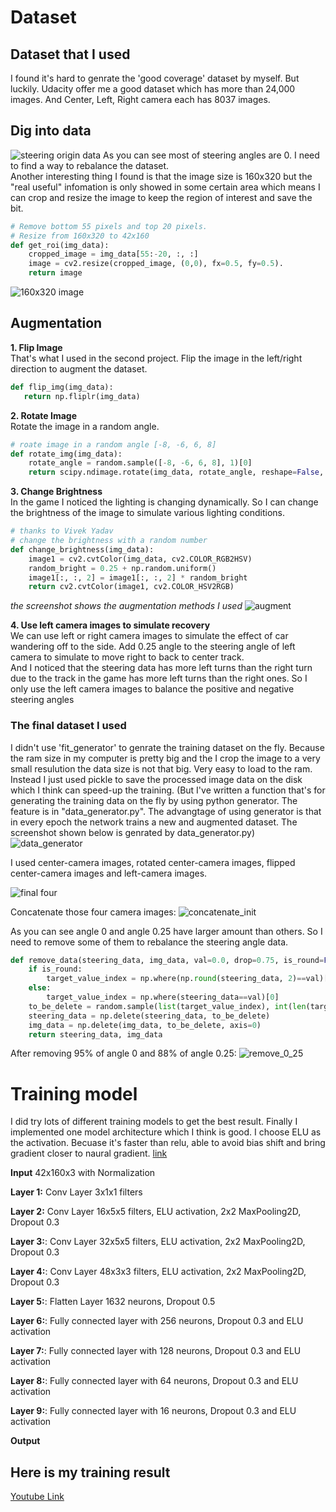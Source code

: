 # Dataset 
## Dataset that I used
I found it's hard to genrate the 'good coverage' dataset by myself. But luckily. Udacity offer me a good dataset which has more than 24,000 images. And Center, Left, Right camera each has 8037 images.

## Dig into data
![steering origin data](pic/center_cam.png)
As you can see most of steering angles are 0. I need to find a way to rebalance the dataset.  
Another interesting thing I found is that the image size is 160x320 but the "real useful" infomation is only showed in some certain area which means I can crop and resize the image to keep the region of interest and save the bit.  

```python
# Remove bottom 55 pixels and top 20 pixels. 
# Resize from 160x320 to 42x160
def get_roi(img_data):  
    cropped_image = img_data[55:-20, :, :]   
    image = cv2.resize(cropped_image, (0,0), fx=0.5, fy=0.5). 
    return image  
```

![160x320 image](pic/roi_cmp.png)

## Augmentation
**1. Flip Image**   
That's what I used in the second project. Flip the image in the left/right direction to augment the dataset. 

```python
def flip_img(img_data):
   return np.fliplr(img_data) 
```
**2. Rotate Image**   
Rotate the image in a random angle.

```python
# roate image in a random angle [-8, -6, 6, 8]
def rotate_img(img_data):
    rotate_angle = random.sample([-8, -6, 6, 8], 1)[0]
    return scipy.ndimage.rotate(img_data, rotate_angle, reshape=False, mode='nearest')
```

**3. Change Brightness**   
In the game I noticed the lighting is changing dynamically. So I can change the brightness of the image to simulate various lighting conditions.

```python
# thanks to Vivek Yadav
# change the brightness with a random number
def change_brightness(img_data):
    image1 = cv2.cvtColor(img_data, cv2.COLOR_RGB2HSV)
    random_bright = 0.25 + np.random.uniform()
    image1[:, :, 2] = image1[:, :, 2] * random_bright
    return cv2.cvtColor(image1, cv2.COLOR_HSV2RGB)
```
*the screenshot shows the augmentation methods I used*
![augment](pic/augment.png)

**4. Use left camera images to simulate recovery**  
We can use left or right camera images to simulate the effect of car wandering off to the side. Add 0.25 angle to the steering angle of left camera to simulate to move right to back to center track.  
And I noticed that the steering data has more left turns than the right turn due to the track in the game has more left turns than the right ones. So I only use the left camera images to balance the positive and negative steering angles


### The final dataset I used
I didn't use 'fit_generator' to genrate the training dataset on the fly. Because the ram size in my computer is pretty big and the I crop the image to a  very small resulution the data size is not that big. Very easy to load to the ram. Instead I just used pickle to save the processed image data on the disk which I think can speed-up the training. (But I've written a function that's for generating the training data on the fly by using python generator. The feature is in "data_generator.py". The advangtage of using generator is that in every epoch the network trains a new and augmented dataset. The screenshot shown below is genrated by data_generator.py)  
![data_generator](pic/data_generator.png)

  

I used center-camera images, rotated center-camera images, flipped center-camera images and left-camera images.

![final four](pic/final_image_four.png)
       
Concatenate those four camera images:
![concatenate_init](pic/concatenate_init.png)

As you can see angle 0 and angle 0.25 have larger amount than others. So I need to remove some of them to rebalance the steering angle data.

```python
def remove_data(steering_data, img_data, val=0.0, drop=0.75, is_round=False):
    if is_round:
        target_value_index = np.where(np.round(steering_data, 2)==val)[0]
    else:
        target_value_index = np.where(steering_data==val)[0]
    to_be_delete = random.sample(list(target_value_index), int(len(target_value_index)*drop))
    steering_data = np.delete(steering_data, to_be_delete)
    img_data = np.delete(img_data, to_be_delete, axis=0)
    return steering_data, img_data
```
After removing 95% of angle 0 and 88% of angle 0.25:
![remove_0_25](pic/remove_0_25.png)
       
 
# Training model
I did try lots of different training models to get the best result. Finally I implemented one model architecture which I think is good. I choose ELU as the activation. Becuase it's faster than relu, able to avoid bias shift and bring gradient closer to naural gradient. [link](http://www.picalike.com/blog/2015/11/28/relu-was-yesterday-tomorrow-comes-elu/)

**Input**  42x160x3 with Normalization
 
**Layer 1:** Conv Layer 3x1x1 filters

**Layer 2:** Conv Layer 16x5x5 filters, ELU activation, 2x2 MaxPooling2D, Dropout 0.3  

**Layer 3:**: Conv Layer 32x5x5 filters, ELU activation, 2x2 MaxPooling2D, Dropout 0.3

**Layer 4:**: Conv Layer 48x3x3 filters, ELU activation, 2x2 MaxPooling2D, Dropout 0.3

**Layer 5:**: Flatten Layer 1632 neurons, Dropout 0.5

**Layer 6:**: Fully connected layer with 256 neurons, Dropout 0.3 and ELU activation

**Layer 7:**: Fully connected layer with 128 neurons, Dropout 0.3 and ELU activation

**Layer 8:**: Fully connected layer with 64 neurons, Dropout 0.3 and ELU activation

**Layer 9:**: Fully connected layer with 16 neurons, Dropout 0.3 and ELU activation

**Output**



## Here is my training result
[Youtube Link](https://youtu.be/OLXf1Up3olY)